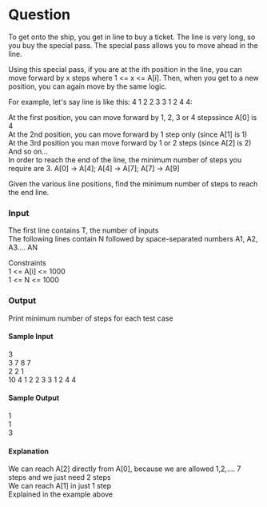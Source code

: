 # Question

To get onto the ship, you get in line to buy a ticket. The line is very long, so you buy the special pass. The special pass allows you to move ahead in the line.

Using this special pass, if you are at the ith position in the line, you can move forward by x steps where 1 <= x <= A[i]. Then, when you get to a new position, you can again move by the same logic.

For example, let's say line is like this: 4 1 2 2 3 3 1 2 4 4:

At the first position, you can move forward by 1, 2, 3 or 4 stepssince A[0] is 4  
At the 2nd position, you can move forward by 1 step only (since A[1] is 1)  
At the 3rd position you man move forward by 1 or 2 steps (since A[2] is 2)  
And so on...  
In order to reach the end of the line, the minimum number of steps you require are 3. A[0] -> A[4]; A[4] -> A[7]; A[7] -> A[9]

Given the various line positions, find the minimum number of steps to reach the end line.

### Input

The first line contains T, the number of inputs  
The following lines contain N followed by space-separated numbers A1, A2, A3.... AN

Constraints  
1 <= A[i] <= 1000  
1 <= N <= 1000

### Output

Print minimum number of steps for each test case

#### Sample Input

3  
3 7 8 7  
2 2 1  
10 4 1 2 2 3 3 1 2 4 4

#### Sample Output

1  
1  
3

#### Explanation

We can reach A[2] directly from A[0], because we are allowed 1,2,.... 7 steps and we just need 2 steps  
We can reach A[1] in just 1 step  
Explained in the example above
